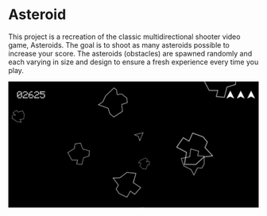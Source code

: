 # Asteroid

This project is a recreation of the classic multidirectional shooter video game, Asteroids. The goal is to shoot as many asteroids possible to increase your score. 
The asteroids (obstacles) are spawned randomly and each varying in size and design to ensure a fresh experience every time you play.  

![image](ScreenShots/Screenshot%201403-10-28%20at%2011.05.53%20at%20night.png)

